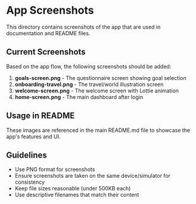 # App Screenshots

This directory contains screenshots of the app that are used in documentation and README files.

## Current Screenshots

Based on the app flow, the following screenshots should be added:

1. **goals-screen.png** - The questionnaire screen showing goal selection
2. **onboarding-travel.png** - The travel/world illustration screen  
3. **welcome-screen.png** - The welcome screen with Lottie animation
4. **home-screen.png** - The main dashboard after login

## Usage in README

These images are referenced in the main README.md file to showcase the app's features and UI.

## Guidelines

- Use PNG format for screenshots
- Ensure screenshots are taken on the same device/simulator for consistency
- Keep file sizes reasonable (under 500KB each)
- Use descriptive filenames that match their content
